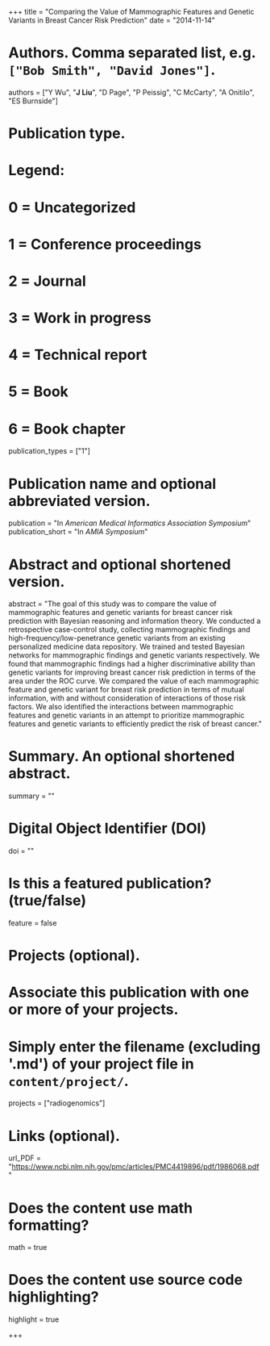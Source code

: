 +++
title = "Comparing the Value of Mammographic Features and Genetic Variants in Breast Cancer Risk Prediction"
date = "2014-11-14"

# Authors. Comma separated list, e.g. `["Bob Smith", "David Jones"]`.
authors = ["Y Wu", "__J Liu__", "D Page", "P Peissig", "C McCarty", "A Onitilo", "ES Burnside"]

# Publication type.
# Legend:
# 0 = Uncategorized
# 1 = Conference proceedings
# 2 = Journal
# 3 = Work in progress
# 4 = Technical report
# 5 = Book
# 6 = Book chapter
publication_types = ["1"]

# Publication name and optional abbreviated version.
publication = "In *American Medical Informatics Association Symposium*"
publication_short = "In *AMIA Symposium*"

# Abstract and optional shortened version.
abstract = "The goal of this study was to compare the value of mammographic features and genetic variants for breast cancer risk prediction with Bayesian reasoning and information theory. We conducted a retrospective case-control study, collecting mammographic findings and high-frequency/low-penetrance genetic variants from an existing personalized medicine data repository. We trained and tested Bayesian networks for mammographic findings and genetic variants respectively. We found that mammographic findings had a higher discriminative ability than genetic variants for improving breast cancer risk prediction in terms of the area under the ROC curve. We compared the value of each mammographic feature and genetic variant for breast risk prediction in terms of mutual information, with and without consideration of interactions of those risk factors. We also identified the interactions between mammographic features and genetic variants in an attempt to prioritize mammographic features and genetic variants to efficiently predict the risk of breast cancer."

# Summary. An optional shortened abstract.
summary = ""

# Digital Object Identifier (DOI)
doi = ""

# Is this a featured publication? (true/false)
feature = false

# Projects (optional).
#   Associate this publication with one or more of your projects.
#   Simply enter the filename (excluding '.md') of your project file in `content/project/`.
projects = ["radiogenomics"]

# Links (optional).
url_PDF = "https://www.ncbi.nlm.nih.gov/pmc/articles/PMC4419896/pdf/1986068.pdf"

# Does the content use math formatting?
math = true

# Does the content use source code highlighting?
highlight = true

+++

